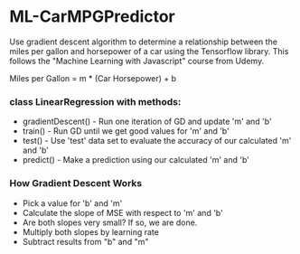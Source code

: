 # ML-CarMPGPredictor

Use gradient descent algorithm to determine a relationship between the miles per gallon and horsepower of a car using the Tensorflow library. This follows the "Machine Learning with Javascript" course from Udemy.

Miles per Gallon = m \* (Car Horsepower) + b

### class LinearRegression with methods:

- gradientDescent() - Run one iteration of GD and update 'm' and 'b'
- train() - Run GD until we get good values for 'm' and 'b'
- test() - Use 'test' data set to evaluate the accuracy of our calculated 'm' and 'b'
- predict() - Make a prediction using our calculated 'm' and 'b'

### How Gradient Descent Works

- Pick a value for 'b' and 'm'
- Calculate the slope of MSE with respect to 'm' and 'b'
- Are both slopes very small? If so, we are done.
- Multiply both slopes by learning rate
- Subtract results from "b" and "m"
